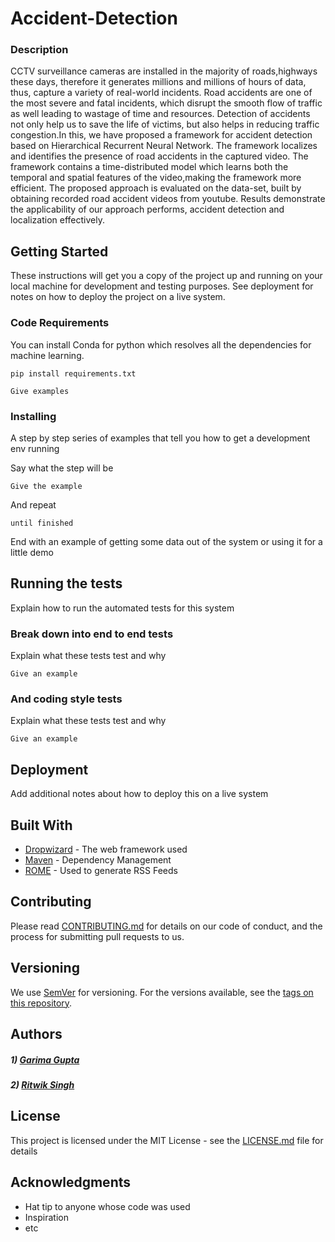 # Accident-Detection

### Description

CCTV surveillance cameras are installed in the majority of roads,highways these days, therefore it generates millions and millions of hours of data, thus, capture a variety of real-world incidents. Road accidents are one of the most severe and fatal incidents, which disrupt the smooth flow of traffic as well leading to wastage of time and resources. Detection of accidents not only help us to save the life of victims, but also helps in reducing traffic congestion.In this, we have proposed a framework for accident detection based on Hierarchical Recurrent Neural Network. The framework localizes and identifies the presence of road accidents in the captured video. The framework contains a time-distributed model which learns both the temporal and spatial features of the video,making the framework more efficient. The proposed approach is evaluated on the data-set, built by obtaining recorded road accident videos from youtube. Results demonstrate the applicability of our approach performs, accident detection and localization effectively.

## Getting Started

These instructions will get you a copy of the project up and running on your local machine for development and testing purposes. See deployment for notes on how to deploy the project on a live system.

### Code Requirements

You can install Conda for python which resolves all the dependencies for machine learning.

```
pip install requirements.txt
```

```
Give examples
```

### Installing

A step by step series of examples that tell you how to get a development env running

Say what the step will be

```
Give the example
```

And repeat

```
until finished
```

End with an example of getting some data out of the system or using it for a little demo

## Running the tests

Explain how to run the automated tests for this system

### Break down into end to end tests

Explain what these tests test and why

```
Give an example
```

### And coding style tests

Explain what these tests test and why

```
Give an example
```

## Deployment

Add additional notes about how to deploy this on a live system

## Built With

* [Dropwizard](http://www.dropwizard.io/1.0.2/docs/) - The web framework used
* [Maven](https://maven.apache.org/) - Dependency Management
* [ROME](https://rometools.github.io/rome/) - Used to generate RSS Feeds

## Contributing

Please read [CONTRIBUTING.md](https://gist.github.com/PurpleBooth/b24679402957c63ec426) for details on our code of conduct, and the process for submitting pull requests to us.

## Versioning

We use [SemVer](http://semver.org/) for versioning. For the versions available, see the [tags on this repository](https://github.com/your/project/tags). 

## Authors

##### 1) [Garima Gupta](https://github.com/Garimagupta85)
##### 2) [Ritwik Singh](https://github.com/ritwik-singh)


## License

This project is licensed under the MIT License - see the [LICENSE.md](LICENSE.md) file for details

## Acknowledgments

* Hat tip to anyone whose code was used
* Inspiration
* etc
